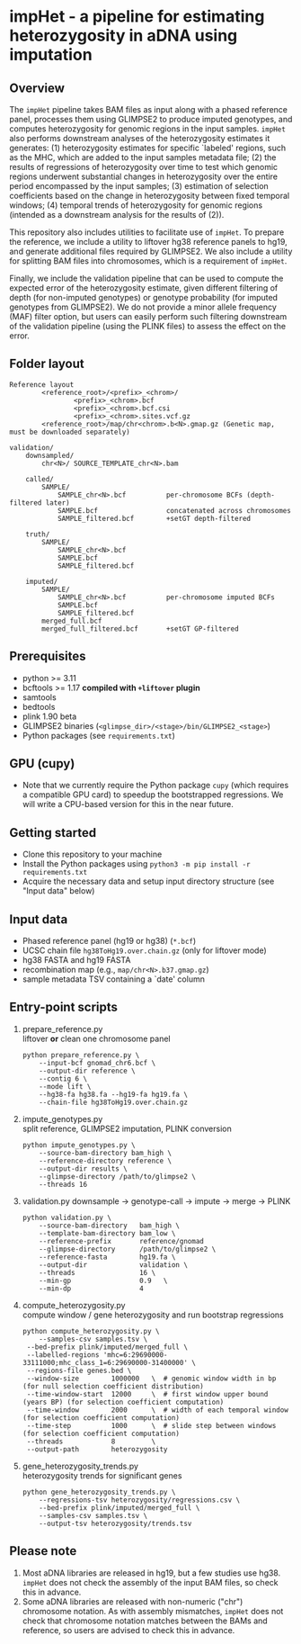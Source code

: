 impHet - a pipeline for estimating heterozygosity in aDNA using imputation
===============================================================

Overview
--------
The `impHet` pipeline takes BAM files as input along with a phased reference panel, processes them using GLIMPSE2 to produce imputed genotypes, and computes heterozygosity for genomic regions in the input samples. `impHet` also performs downstream analyses of the heterozygosity estimates it generates: (1) heterozygosity estimates for specific `labeled' regions, such as the MHC, which are added to the input samples metadata file; (2) the results of regressions of heterozygosity over time to test which genomic regions underwent substantial changes in heterozygosity over the entire period encompassed by the input samples; (3) estimation of selection coefficients based on the change in heterozygosity between fixed temporal windows; (4) temporal trends of heterozygosity for genomic regions (intended as a downstream analysis for the results of (2)).

This repository also includes utilities to facilitate use of `impHet`. To prepare the reference, we include a utility to liftover hg38 reference panels to hg19, and generate additional files required by GLIMPSE2. We also include a utility for splitting BAM files into chromosomes, which is a requirement of `impHet`.

Finally, we include the validation pipeline that can be used to compute the expected error of the heterozygosity estimate, given different filtering of depth (for non-imputed genotypes) or genotype probability (for imputed genotypes from GLIMPSE2). We do not provide a minor allele frequency (MAF) filter option, but users can easily perform such filtering downstream of the validation pipeline (using the PLINK files) to assess the effect on the error.


Folder layout
-------------
```
Reference layout
        <reference_root>/<prefix>_<chrom>/
                <prefix>_<chrom>.bcf
                <prefix>_<chrom>.bcf.csi
                <prefix>_<chrom>.sites.vcf.gz
        <reference_root>/map/chr<chrom>.b<N>.gmap.gz (Genetic map, must be downloaded separately)

validation/
    downsampled/
        chr<N>/ SOURCE_TEMPLATE_chr<N>.bam

    called/
        SAMPLE/
            SAMPLE_chr<N>.bcf          per-chromosome BCFs (depth-filtered later)
            SAMPLE.bcf                 concatenated across chromosomes
            SAMPLE_filtered.bcf        +setGT depth-filtered

    truth/
        SAMPLE/
            SAMPLE_chr<N>.bcf
            SAMPLE.bcf
            SAMPLE_filtered.bcf

    imputed/
        SAMPLE/
            SAMPLE_chr<N>.bcf          per-chromosome imputed BCFs
            SAMPLE.bcf
            SAMPLE_filtered.bcf
        merged_full.bcf
        merged_full_filtered.bcf       +setGT GP-filtered

```

Prerequisites
-------------
* python >= 3.11
* bcftools >= 1.17 **compiled with `+liftover` plugin**  
* samtools  
* bedtools  
* plink 1.90 beta
* GLIMPSE2 binaries (`<glimpse_dir>/<stage>/bin/GLIMPSE2_<stage>`)
* Python packages (see `requirements.txt`)

GPU (cupy)
------------
* Note that we currently require the Python package `cupy` (which requires a compatible GPU card) to speedup the bootstrapped regressions. We will write a CPU-based version for this in the near future.

Getting started
----------------
* Clone this repository to your machine
* Install the Python packages using `python3 -m pip install -r requirements.txt`
* Acquire the necessary data and setup input directory structure (see "Input data" below)

Input data
----------
* Phased reference panel (hg19 or hg38) (`*.bcf`)  
* UCSC chain file `hg38ToHg19.over.chain.gz` (only for liftover mode)
* hg38 FASTA and hg19 FASTA
* recombination map (e.g., `map/chr<N>.b37.gmap.gz`)
* sample metadata TSV containing a `date' column

Entry-point scripts
-------------------

1. prepare_reference.py  
   liftover **or** clean one chromosome panel
   ```
   python prepare_reference.py \
       --input-bcf gnomad_chr6.bcf \
       --output-dir reference \
       --contig 6 \
       --mode lift \
       --hg38-fa hg38.fa --hg19-fa hg19.fa \
       --chain-file hg38ToHg19.over.chain.gz
   ```

2. impute_genotypes.py  
   split reference, GLIMPSE2 imputation, PLINK conversion
   ```
   python impute_genotypes.py \
       --source-bam-directory bam_high \
       --reference-directory reference \
       --output-dir results \
       --glimpse-directory /path/to/glimpse2 \
       --threads 16
   ```

3. validation.py
   downsample -> genotype-call -> impute -> merge -> PLINK

   ```
   python validation.py \
       --source-bam-directory   bam_high \
       --template-bam-directory bam_low \
       --reference-prefix       reference/gnomad
       --glimpse-directory      /path/to/glimpse2 \
       --reference-fasta        hg19.fa \
       --output-dir             validation \
       --threads                16 \
       --min-gp                 0.9   \
       --min-dp                 4
   ```

4. compute_heterozygosity.py  
   compute window / gene heterozygosity and run bootstrap regressions
   ```
   python compute_heterozygosity.py \
       --samples-csv samples.tsv \
	--bed-prefix plink/imputed/merged_full \
	--labelled-regions 'mhc=6:29690000-33111000;mhc_class_1=6:29690000-31400000' \
	--regions-file genes.bed \
	--window-size        1000000   \  # genomic window width in bp (for null selection coefficient distribution)
	--time-window-start  12000     \  # first window upper bound (years BP) (for selection coefficient computation)
	--time-window        2000      \  # width of each temporal window (for selection coefficient computation)
	--time-step          1000      \  # slide step between windows (for selection coefficient computation)
	--threads            8         \
	--output-path        heterozygosity

   ```

5. gene_heterozygosity_trends.py  
   heterozygosity trends for significant genes
   ```
   python gene_heterozygosity_trends.py \
       --regressions-tsv heterozygosity/regressions.csv \
       --bed-prefix plink/imputed/merged_full \
       --samples-csv samples.tsv \
       --output-tsv heterozygosity/trends.tsv
   ```

Please note
--------

1. Most aDNA libraries are released in hg19, but a few studies use hg38. `impHet` does not check the assembly of the input BAM files, so check this in advance.
2. Some aDNA libraries are released with non-numeric ("chr") chromosome notation. As with assembly mismatches, `impHet` does not check that chromosome notation matches between the BAMs and reference, so users are advised to check this in advance.
